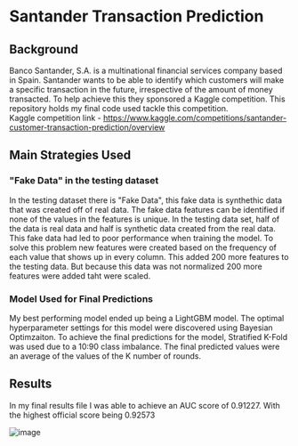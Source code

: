 # Santander Transaction Prediction

## Background
Banco Santander, S.A. is a multinational financial services company based in Spain. Santander wants to be able to identify which customers will make a specific transaction in the future, irrespective of the amount of money transacted. To help achieve this they sponsored a Kaggle competition. This repository holds my final code used tackle this competition. \
Kaggle competition link - https://www.kaggle.com/competitions/santander-customer-transaction-prediction/overview

## Main Strategies Used

### "Fake Data" in the testing dataset
In the testing dataset there is "Fake Data", this fake data is synthethic data that was created off of real data. The fake data features can be identified if none of the values in the features is unique. In the testing data set, half of the data is real data and half is synthetic data created from the real data. This fake data had led to poor performance when training the model. To solve this problem new features were created based on the frequency of each value that shows up in every column. This added 200 more features to the testing data. But because this data was not normalized 200 more features were added taht were scaled.


### Model Used for Final Predictions
My best performing model ended up being a LightGBM model. The optimal hyperparameter settings for this model were discovered using Bayesian Optimzaiton. To achieve the final predictions for the model, Stratified K-Fold was used due to a 10:90 class imbalance. The final predicted values were an average of the values of the K number of rounds. 

## Results
In my final results file I was able to achieve an AUC score of 0.91227. With the highest official score being 0.92573

![image](https://user-images.githubusercontent.com/45641348/168448844-069fb4be-4981-4ddc-94ec-2af5d0c497a4.png)


